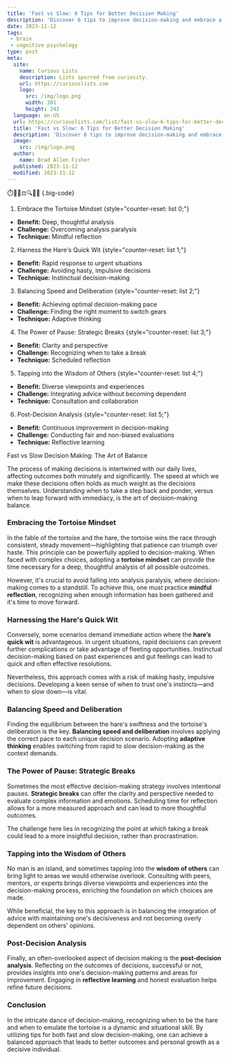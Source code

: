 ```yaml
---
title: 'Fast vs Slow: 6 Tips for Better Decision Making'
description: 'Discover 6 tips to improve decision-making and embrace a curious mindset. Learn how to weigh options effectively for faster, better outcomes.'
date: 2023-11-12
tags:
 - brain
 - cognitive psychology
type: post
meta:
  site:
    name: Curious Lists
    description: Lists spurred from curiosity.
    url: https://curiouslists.com
    logo:
      src: /img/logo.png
      width: 301
      height: 242
  language: en-US
  url: https://curiouslists.com/list/fast-vs-slow-6-tips-for-better-decision-making
  title: 'Fast vs Slow: 6 Tips for Better Decision Making'
  description: 'Discover 6 tips to improve decision-making and embrace a curious mindset. Learn how to weigh options effectively for faster, better outcomes.'
  image:
    src: /img/logo.png
  author:
    name: Brad Allen Fisher
  published: 2023-11-12
  modified: 2023-11-12
---
```



⏱️🎲🧠⚖️🔍🐢💭 {.big-code}

1. Embrace the Tortoise Mindset {style="counter-reset: list 0;"}
  - **Benefit:** Deep, thoughtful analysis
  - **Challenge:** Overcoming analysis paralysis
  - **Technique:** Mindful reflection

2. Harness the Hare's Quick Wit {style="counter-reset: list 1;"}
  - **Benefit:** Rapid response to urgent situations
  - **Challenge:** Avoiding hasty, impulsive decisions
  - **Technique:** Instinctual decision-making

3. Balancing Speed and Deliberation {style="counter-reset: list 2;"}
  - **Benefit:** Achieving optimal decision-making pace
  - **Challenge:** Finding the right moment to switch gears
  - **Technique:** Adaptive thinking

4. The Power of Pause: Strategic Breaks {style="counter-reset: list 3;"}
  - **Benefit:** Clarity and perspective
  - **Challenge:** Recognizing when to take a break
  - **Technique:** Scheduled reflection

5. Tapping into the Wisdom of Others {style="counter-reset: list 4;"}
  - **Benefit:** Diverse viewpoints and experiences
  - **Challenge:** Integrating advice without becoming dependent
  - **Technique:** Consultation and collaboration

6. Post-Decision Analysis {style="counter-reset: list 5;"}
  - **Benefit:** Continuous improvement in decision-making
  - **Challenge:** Conducting fair and non-biased evaluations
  - **Technique:** Reflective learning


Fast vs Slow Decision Making: The Art of Balance

The process of making decisions is intertwined with our daily lives, affecting outcomes both minutely and significantly. The speed at which we make these decisions often holds as much weight as the decisions themselves. Understanding when to take a step back and ponder, versus when to leap forward with immediacy, is the art of decision-making balance. 

### Embracing the Tortoise Mindset

In the fable of the tortoise and the hare, the tortoise wins the race through consistent, steady movement—highlighting that patience can triumph over haste. This principle can be powerfully applied to decision-making. When faced with complex choices, adopting a **tortoise mindset** can provide the time necessary for a deep, thoughtful analysis of all possible outcomes.

However, it's crucial to avoid falling into analysis paralysis, where decision-making comes to a standstill. To achieve this, one must practice **mindful reflection**, recognizing when enough information has been gathered and it's time to move forward.

### Harnessing the Hare's Quick Wit

Conversely, some scenarios demand immediate action where the **hare’s quick wit** is advantageous. In urgent situations, rapid decisions can prevent further complications or take advantage of fleeting opportunities. Instinctual decision-making based on past experiences and gut feelings can lead to quick and often effective resolutions.

Nevertheless, this approach comes with a risk of making hasty, impulsive decisions. Developing a keen sense of when to trust one's instincts—and when to slow down—is vital.

### Balancing Speed and Deliberation

Finding the equilibrium between the hare's swiftness and the tortoise's deliberation is the key. **Balancing speed and deliberation** involves applying the correct pace to each unique decision scenario. Adopting **adaptive thinking** enables switching from rapid to slow decision-making as the context demands.

### The Power of Pause: Strategic Breaks

Sometimes the most effective decision-making strategy involves intentional pauses. **Strategic breaks** can offer the clarity and perspective needed to evaluate complex information and emotions. Scheduling time for reflection allows for a more measured approach and can lead to more thoughtful outcomes.

The challenge here lies in recognizing the point at which taking a break could lead to a more insightful decision, rather than procrastination.

### Tapping into the Wisdom of Others 

No man is an island, and sometimes tapping into the **wisdom of others** can bring light to areas we would otherwise overlook. Consulting with peers, mentors, or experts brings diverse viewpoints and experiences into the decision-making process, enriching the foundation on which choices are made.

While beneficial, the key to this approach is in balancing the integration of advice with maintaining one's decisiveness and not becoming overly dependent on others’ opinions.

### Post-Decision Analysis

Finally, an often-overlooked aspect of decision making is the **post-decision analysis**. Reflecting on the outcomes of decisions, successful or not, provides insights into one's decision-making patterns and areas for improvement. Engaging in **reflective learning** and honest evaluation helps refine future decisions.

### Conclusion

In the intricate dance of decision-making, recognizing when to be the hare and when to emulate the tortoise is a dynamic and situational skill. By utilizing tips for both fast and slow decision-making, one can achieve a balanced approach that leads to better outcomes and personal growth as a decisive individual.